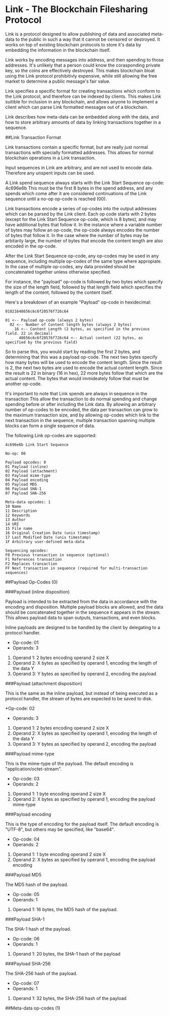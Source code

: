 Link - The Blockchain Filesharing Protocol
====

Link is a protocol designed to allow publishing of data and associated meta-data to the public in such a way that it cannot be censored or destroyed. It works on top of existing blockchain protocols to store it's data by embedding the information in the blockchain itself.

Link works by encoding messages into address, and then spending to those addresses. It's unlikely that a person could know the corasponding private key, so the coins are effectively destroyed. This makes blockchain bloat using the Link protocol prohibitivly expensive, while still allowing the free market to determine a public message's fair value.

Link specifies a specific format for creating transactions which conform to the Link protocol, and therefore can be indexed by clients. This makes Link suitible for inclusion in any blockchain, and allows anyone to implement a client which can parse Link formatted messages out of a blockchain.

Link describes how meta-data can be embedded along with the data, and how to store arbitrary amounts of data by linking transactions together in a sequence.

##Link Transaction Format

Link transactions contain a specific format, but are really just normal transactions with specially formatted addresses. This allows for normal blockchain operations in a Link transaction.

Input sequences in Link are arbitrary, and are not used to encode data. Therefore any unspent inputs can be used.

A Link spend sequence always starts with the Link Start Sequence op-code: 4c696e6b This must be the first 8 bytes in the spend address, and any spends which come after it are considered continuations of the Link sequence until a no-op op-code is reached (00).

Link transactions encode a series of op-codes into the output addresses which can be parsed by the Link client. Each op code starts with 2 bytes (except for the Link Start Sequence op-code, which is 8 bytes), and may have additional bytes that follow it. In the instance where a variable number of bytes may follow an op-code, the op-code always encodes the number of bytes that follow it. In the case where the number of bytes may be arbitarily large, the number of bytes that encode the content length are also encoded in the op-code.

After the Link Start Sequence op-code, any op-codes may be used in any sequence, including multiple op-codes of the same type where appropiate. In the case of multiple op-codes, any data provided should be concatenated together unless otherwise specified.

For instance, the "payload" op-code is followed by two bytes which specify the size of the length field, followed by that length field which specifies the length of the content, followed by the content itself.

Here's a breakdown of an example "Payload" op-code in hexidecimal:

    01021648656c6c6f20576f726c64

    01 <-- Payload op-code (always 2 bytes)
      02 <-- Number of Content length bytes (always 2 bytes)
        16 <-- Content Length (2 bytes, as specified in the previous field. 22 in decimal)
          48656c6c6f20576f726c64 <-- Actual content (22 bytes, as specified by the previous field)

So to parse this, you would start by reading the first 2 bytes, and determining that this was a payload op-code. The next two bytes specify how many bytes will be used to encode the content length. Since the result is 2, the next two bytes are used to encode the actual content length. Since the result is 22 in binary (16 in hex), 22 more bytes follow that which are the actual content. The bytes that would immideately follow that must be another op-code.

It's important to note that Link spends are always in sequence in the transaction This allow the transaction to do normal spending and change spending before or after including the Link data. By allowing an arbitrary number of op-codes to be encoded, the data per transaction can grow to the maximum transaction size, and by allowing op-codes which link to the next transaction in the sequence, multiple transaction spanning multiple blocks can form a single sequence of data.

The following Link op-codes are supported:

    4c696e6b Link Start Sequence
  
    No-op: 00
    
    Payload opcodes: 0
    01 Payload (inline)
    02 Payload (attachment)
    03 Payload mime-type
    04 Payload encoding
    05 Payload MD5
    06 Payload SHA-1
    07 Payload SHA-256
    
    Meta-data opcodes: 1
    10 Name
    11 Description
    12 Keywords
    13 Author
    14 URI
    15 File name
    16 Original Creation Date (unix timestamp)
    17 Last Modified Date (unix timestamp)
    1F Arbitrary user-defined meta-data
    
    Sequencing opcodes:
    F0 Previous transaction in sequence (optional)
    F1 References transaction
    F2 Replaces transaction
    FF Next transaction in sequence (required for multi-transaction sequences)

##Payload Op-Codes (0)

###Payload (inline disposition)

Payload is intended to be extracted from the data in accordance with the encoding and disposition. Multiple payload blocks are allowed, and the data should be concatenated together in the sequence it appears in the stream. This allows payload data to span outputs, transactions, and even blocks.

Inline payloads are designed to be handled by the client by delegating to a protocol handler.

* Op-code: 01
* Operands: 3

1. Operand 1: 2 bytes encoding operand 2 size X
2. Operand 2: X bytes as specified by operand 1, encoding the length of the data Y
3. Operand 3: Y bytes as specified by operand 2, encoding the payload

###Payload (attachment disposition)

This is the same as the inline payload, but instead of being executed as a protocol handler, the stream of bytes are expected to be saved to disk.

*Op-code: 02
* Operands: 3

1. Operand 1: 2 bytes encoding operand 2 size X
2. Operand 2: X bytes as specified by operand 1, encoding the length of the data Y
3. Operand 3: Y bytes as specified by operand 2, encoding the payload

###Payload mime-type

This is the mime-type of the payload. The default encoding is "application/octet-stream".

* Op-code: 03
* Operands: 2

1. Operand 1: 1 byte encoding operand 2 size X
2. Operand 2: X bytes as specified by operand 1, encoding the payload mime-type

###Payload encoding

This is the type of encoding for the payload itself. The default encoding is "UTF-8", but others may be specified, like "base64".

* Op-code: 04
* Operands: 2

1. Operand 1: 1 byte encoding operand 2 size X
2. Operand 2: X bytes as specified by operand 1, encoding the payload encoding

###Payload MD5

The MD5 hash of the payload.

* Op-code: 05
* Operands: 1

1. Operand 1: 16 bytes, the MD5 hash of the payload.

###Payload SHA-1

The SHA-1 hash of the payload.

* Op-code: 06
* Operands: 1

1. Operand 1: 20 bytes, the SHA-1 hash of the payload

###Payload SHA-256

The SHA-256 hash of the payload.

* Op-code: 07
* Operands: 1

1. Operand 1: 32 bytes, the SHA-256 hash of the payload

##Meta-data op-codes (1)

